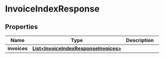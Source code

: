 

# InvoiceIndexResponse


## Properties

| Name | Type | Description | Notes |
|------------ | ------------- | ------------- | -------------|
|**invoices** | [**List&lt;InvoiceIndexResponseInvoices&gt;**](InvoiceIndexResponseInvoices.md) |  |  |



